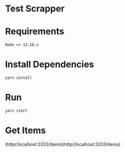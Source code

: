 # Test Scrapper

# Requirements

    Node => 12.18.x

# Install Dependencies

	yarn install

# Run

    yarn start

# Get Items

(http//localhost:3333/items)(http//localhost:3333/items)


